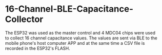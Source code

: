 # 16-Channel-BLE-Capacitance-Collector
The ESP32 was used as the master control and 4 MDC04 chips were used to collect 16 channel capacitance values. The values are sent via BLE to the mobile phone's host computer APP and at the same time a CSV file is recorded in the ESP32's FLASH.
